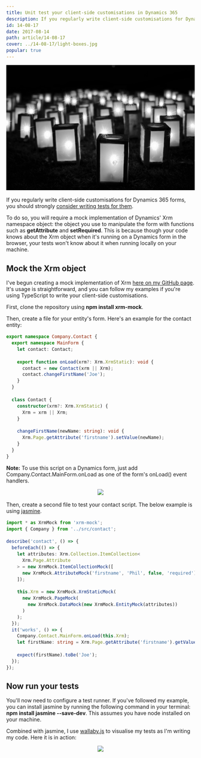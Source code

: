 ```yaml
---
title: Unit test your client-side customisations in Dynamics 365
description: If you regularly write client-side customisations for Dynamics 365 forms, you should strongly consider writing tests for them. Here's how.
id: 14-08-17
date: 2017-08-14
path: article/14-08-17
cover: ../14-08-17/light-boxes.jpg
popular: true
---
```


<img src='light-boxes.jpg' />

If you regularly write client-side customisations for Dynamics 365 forms, you should strongly <a href="https://stackoverflow.com/questions/67299/is-unit-testing-worth-the-effort">consider writing tests for them</a>.

<p>
To do so, you will require a mock implementation of Dynamics' Xrm namespace object: the object you use to manipulate the form with functions such as <b>getAttribute</b> and <b>setRequired</b>. This is because though your code knows about the Xrm object when it's running on a Dynamics form in the browser, your tests won't know about it when running locally on your machine.

<h2>Mock the Xrm object</h2>

I've begun creating a mock implementation of Xrm <a href="https://github.com/camelCaseDave/xrm-mock">here on my GitHub page</a>. It's usage is straightforward, and you can follow my examples if you're using TypeScript to write your client-side customisations.

<p>
First, clone the repository using <b>npm install xrm-mock</b>.
</p>
<p>
Then, create a file for your entity's form. Here's an example for the contact entity:
</p>

```ts
export namespace Company.Contact {
  export namespace MainForm {
    let contact: Contact;

    export function onLoad(xrm?: Xrm.XrmStatic): void {
      contact = new Contact(xrm || Xrm);
      contact.changeFirstName('Joe');
    }
  }

  class Contact {
    constructor(xrm?: Xrm.XrmStatic) {
      Xrm = xrm || Xrm;
    }

    changeFirstName(newName: string): void {
      Xrm.Page.getAttribute('firstname').setValue(newName);
    }
  }
}
```

<b>Note:</b> To use this script on a Dynamics form, just add Company.Contact.MainForm.onLoad as one of the form's onLoad() event handlers.

<p>
<div class="separator" style="clear: both; text-align: center;"><img border="0" src="https://3.bp.blogspot.com/-Ov9vKpDmlKw/WVpKVLfPIzI/AAAAAAAAAUw/k5Rk2HkuxcMzeOa8R7KxzpB6BxV-a3ZNQCLcBGAs/s1600/contactFormEvent.PNG" data-original-width="359" data-original-height="82" /></div></p>

<p>
Then, create a second file to test your contact script. The below example is using <a href="https://jasmine.github.io/">jasmine</a>.
</p>

```ts
import * as XrmMock from 'xrm-mock';
import { Company } from '../src/contact';

describe('contact', () => {
  beforeEach(() => {
    let attributes: Xrm.Collection.ItemCollection<
      Xrm.Page.Attribute
    > = new XrmMock.ItemCollectionMock([
      new XrmMock.AttributeMock('firstname', 'Phil', false, 'required'),
    ]);

    this.Xrm = new XrmMock.XrmStaticMock(
      new XrmMock.PageMock(
        new XrmMock.DataMock(new XrmMock.EntityMock(attributes))
      )
    );
  });
  it('works', () => {
    Company.Contact.MainForm.onLoad(this.Xrm);
    let firstName: string = Xrm.Page.getAttribute('firstname').getValue();

    expect(firstName).toBe('Joe');
  });
});
```

<h2>Now run your tests</h2>

You'll now need to configure a test runner. If you've followed my example, you can install jasmine by running the following command in your terminal: <b>npm install jasmine --save-dev</b>. This assumes you have node installed on your machine.

<p>
Combined with jasmine, I use <a href="https://wallabyjs.com/">wallaby.js</a> to visualise my tests as I'm writing my code. Here it is in action:
</p>
<div class="separator" style="clear: both; text-align: center;"><img border="0" src="https://2.bp.blogspot.com/-lBq6uKL6Hnk/WVpL8EKDuaI/AAAAAAAAAU4/LrT8cEWkoJgEyhM3uxiHmH8PnVU8ZQq3ACLcBGAs/s1600/wallaby-example.gif" data-original-width="908" data-original-height="497" /></div>
